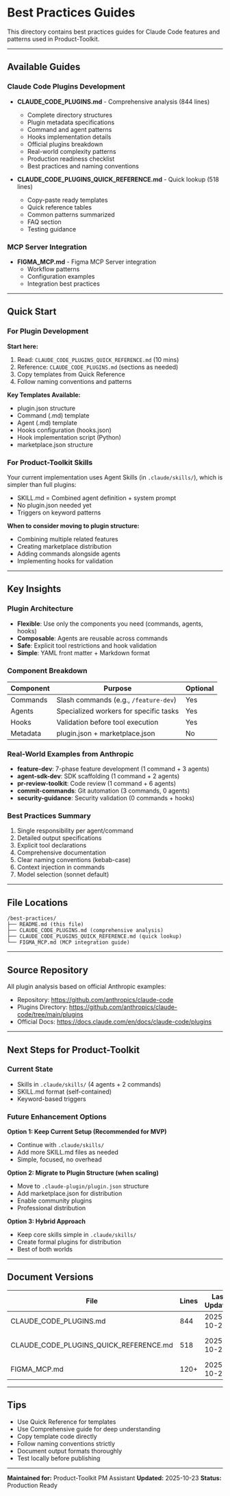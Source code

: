 # Best Practices Guides

This directory contains best practices guides for Claude Code features and patterns used in Product-Toolkit.

---

## Available Guides

### Claude Code Plugins Development
- **CLAUDE_CODE_PLUGINS.md** - Comprehensive analysis (844 lines)
  - Complete directory structures
  - Plugin metadata specifications
  - Command and agent patterns
  - Hooks implementation details
  - Official plugins breakdown
  - Real-world complexity patterns
  - Production readiness checklist
  - Best practices and naming conventions

- **CLAUDE_CODE_PLUGINS_QUICK_REFERENCE.md** - Quick lookup (518 lines)
  - Copy-paste ready templates
  - Quick reference tables
  - Common patterns summarized
  - FAQ section
  - Testing guidance

### MCP Server Integration
- **FIGMA_MCP.md** - Figma MCP Server integration
  - Workflow patterns
  - Configuration examples
  - Integration best practices

---

## Quick Start

### For Plugin Development

**Start here:**
1. Read: `CLAUDE_CODE_PLUGINS_QUICK_REFERENCE.md` (10 mins)
2. Reference: `CLAUDE_CODE_PLUGINS.md` (sections as needed)
3. Copy templates from Quick Reference
4. Follow naming conventions and patterns

**Key Templates Available:**
- plugin.json structure
- Command (.md) template
- Agent (.md) template
- Hooks configuration (hooks.json)
- Hook implementation script (Python)
- marketplace.json structure

### For Product-Toolkit Skills

Your current implementation uses Agent Skills (in `.claude/skills/`), which is simpler than full plugins:
- SKILL.md = Combined agent definition + system prompt
- No plugin.json needed yet
- Triggers on keyword patterns

**When to consider moving to plugin structure:**
- Combining multiple related features
- Creating marketplace distribution
- Adding commands alongside agents
- Implementing hooks for validation

---

## Key Insights

### Plugin Architecture
- **Flexible**: Use only the components you need (commands, agents, hooks)
- **Composable**: Agents are reusable across commands
- **Safe**: Explicit tool restrictions and hook validation
- **Simple**: YAML front matter + Markdown format

### Component Breakdown
| Component | Purpose | Optional |
|-----------|---------|----------|
| Commands | Slash commands (e.g., `/feature-dev`) | Yes |
| Agents | Specialized workers for specific tasks | Yes |
| Hooks | Validation before tool execution | Yes |
| Metadata | plugin.json + marketplace.json | No |

### Real-World Examples from Anthropic
- **feature-dev**: 7-phase feature development (1 command + 3 agents)
- **agent-sdk-dev**: SDK scaffolding (1 command + 2 agents)
- **pr-review-toolkit**: Code review (1 command + 6 agents)
- **commit-commands**: Git automation (3 commands, 0 agents)
- **security-guidance**: Security validation (0 commands + hooks)

### Best Practices Summary
1. Single responsibility per agent/command
2. Detailed output specifications
3. Explicit tool declarations
4. Comprehensive documentation
5. Clear naming conventions (kebab-case)
6. Context injection in commands
7. Model selection (sonnet default)

---

## File Locations

```
/best-practices/
├── README.md (this file)
├── CLAUDE_CODE_PLUGINS.md (comprehensive analysis)
├── CLAUDE_CODE_PLUGINS_QUICK_REFERENCE.md (quick lookup)
└── FIGMA_MCP.md (MCP integration guide)
```

---

## Source Repository

All plugin analysis based on official Anthropic examples:
- Repository: https://github.com/anthropics/claude-code
- Plugins Directory: https://github.com/anthropics/claude-code/tree/main/plugins
- Official Docs: https://docs.claude.com/en/docs/claude-code/plugins

---

## Next Steps for Product-Toolkit

### Current State
- Skills in `.claude/skills/` (4 agents + 2 commands)
- SKILL.md format (self-contained)
- Keyword-based triggers

### Future Enhancement Options

**Option 1: Keep Current Setup (Recommended for MVP)**
- Continue with `.claude/skills/`
- Add more SKILL.md files as needed
- Simple, focused, no overhead

**Option 2: Migrate to Plugin Structure (when scaling)**
- Move to `.claude-plugin/plugin.json` structure
- Add marketplace.json for distribution
- Enable community plugins
- Professional distribution

**Option 3: Hybrid Approach**
- Keep core skills simple in `.claude/skills/`
- Create formal plugins for distribution
- Best of both worlds

---

## Document Versions

| File | Lines | Last Updated | Purpose |
|------|-------|--------------|---------|
| CLAUDE_CODE_PLUGINS.md | 844 | 2025-10-23 | Comprehensive reference |
| CLAUDE_CODE_PLUGINS_QUICK_REFERENCE.md | 518 | 2025-10-23 | Quick templates & lookup |
| FIGMA_MCP.md | 120+ | 2025-10-21 | MCP integration |

---

## Tips

- Use Quick Reference for templates
- Use Comprehensive guide for deep understanding
- Copy template code directly
- Follow naming conventions strictly
- Document output formats thoroughly
- Test locally before publishing

---

**Maintained for:** Product-Toolkit PM Assistant
**Updated:** 2025-10-23
**Status:** Production Ready
